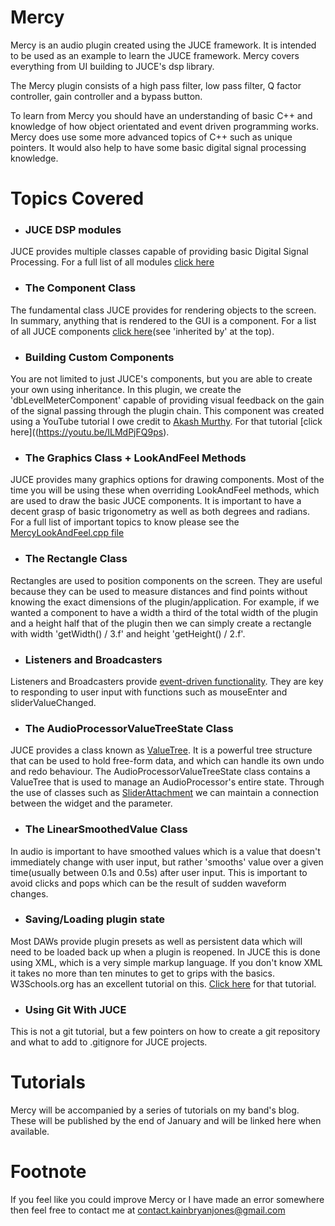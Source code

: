 # Mercy
Mercy is an audio plugin created using the JUCE framework. It is intended to be used as an example
to learn the JUCE framework. Mercy covers everything from UI building to JUCE's dsp library. 

The Mercy plugin consists of a high pass filter, low pass filter, Q factor controller, gain controller and
a bypass button. 

To learn from Mercy you should have an understanding of basic C++ and knowledge of how object orientated
and event driven programming works. Mercy does use some more advanced topics of C++ such as unique pointers.
It would also help to have some basic digital signal processing knowledge.

# Topics Covered
* <h3>JUCE DSP modules</h3>
JUCE provides multiple classes capable of providing basic Digital Signal Processing. For a full list of all modules [click here](https://docs.juce.com/master/group__juce__dsp-processors.html)
* <h3>The Component Class</h3>
The fundamental class JUCE provides for rendering objects to the screen. In summary, anything that is rendered to the GUI is a component. For a list of all JUCE components [click here](https://docs.juce.com/master/classComponent.html#details)(see 'inherited by' at the top).
* <h3>Building Custom Components</h3>
You are not limited to just JUCE's components, but you are able to create your own using inheritance. In this plugin, we create the 'dbLevelMeterComponent' capable of providing visual feedback on the gain of the signal passing through the plugin chain. This component was created using a YouTube tutorial I owe credit to [Akash Murthy](https://github.com/Thrifleganger). For that tutorial [click here]((https://youtu.be/ILMdPjFQ9ps).
* <h3>The Graphics Class + LookAndFeel Methods</h3>
JUCE provides many graphics options for drawing components. Most of the time you will be using these when overriding LookAndFeel methods, which are used to draw the basic JUCE components. It is important to have a decent grasp of basic trigonometry as well as both degrees and radians. For a full list of important topics to know please see the [MercyLookAndFeel.cpp file](https://github.com/kainbryanjones/Mercy/blob/main/Source/MercyLookAndFeel.cpp)
* <h3>The Rectangle Class</h3>
Rectangles are used to position components on the screen. They are useful because they can be used to measure distances and find points without knowing the exact dimensions of the plugin/application. For example, if we wanted a component to have a width a third of the total width of the plugin and a height half that of the plugin then we can simply create a rectangle with width 'getWidth() / 3.f' and height 'getHeight() / 2.f'. 
* <h3>Listeners and Broadcasters</h3>
Listeners and Broadcasters provide [event-driven functionality](https://simple.wikipedia.org/wiki/Event-driven_programming). They are key to responding to user input with functions such as mouseEnter and sliderValueChanged.
* <h3>The AudioProcessorValueTreeState Class</h3>
JUCE provides a class known as [ValueTree](https://docs.juce.com/master/classValueTree.html#details). It is a powerful tree structure that can be used to hold free-form data, and which can handle its own undo and redo behaviour. The AudioProcessorValueTreeState class contains a ValueTree that is used to manage an AudioProcessor's entire state. Through the use of classes such as [SliderAttachment](https://docs.juce.com/master/classAudioProcessorValueTreeState_1_1SliderAttachment.html) we can maintain a connection between the widget and the parameter.
* <h3>The LinearSmoothedValue Class</h3>
In audio is important to have smoothed values which is a value that doesn't immediately change with user input, but rather 'smooths' value over a given time(usually between 0.1s and 0.5s) after user input. This is important to avoid clicks and pops which can be the result of sudden waveform changes.
* <h3>Saving/Loading plugin state</h3>
Most DAWs provide plugin presets as well as persistent data which will need to be loaded back up when a plugin is reopened. In JUCE this is done using XML, which is a very simple markup language. If you don't know XML it takes no more than ten minutes to get to grips with the basics. W3Schools.org has an excellent tutorial on this. [Click here](https://www.w3schools.com/xml/) for that tutorial.
* <h3>Using Git With JUCE</h3>
This is not a git tutorial, but a few pointers on how to create a git repository and what to add to .gitignore for JUCE projects.

# Tutorials
Mercy will be accompanied by a series of tutorials on my band's blog. These will be published by the end of January and will be linked
here when available.

# Footnote
If you feel like you could improve Mercy or I have made an error somewhere then feel free to contact
me at <contact.kainbryanjones@gmail.com>
